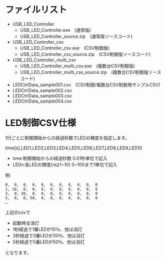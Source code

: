 # ファイルリスト

 - USB_LED_Controller
   - USB_LED_Controller.exe　(通常版)
   - USB_LED_Controller_source.zip　(通常版ソースコード)
 - USB_LED_Controller_csv
   - USB_LED_Controller_csv.exe　(CSV制御版)
   - USB_LED_Controller_csv_source.zip　(CSV制御版ソースコード)
 - USB_LED_Controller_multi_csv
   - USB_LED_Controller_multi_csv.exe　(複数台CSV制御版)
   - USB_LED_Controller_multi_csv_source.zip　(複数台CSV制御版ソースコード)
 - LEDCtrlData_sample001.csv　(CSV制御/複数台CSV制御用サンプルCSV)
 - LEDCtrlData_sample002.csv
 - LEDCtrlData_sample003.csv
 - LEDCtrlData_sample004.csv

# LED制御CSV仕様

1行ごとに制御開始からの経過秒数でLEDの輝度を指定します。

time\[s\],LED1,LED2,LED3,LED4,LED5,LED6,LED7,LED8,LED9,LED10

 - time:制御開始からの経過秒数 0.01秒単位で記入
 - LEDn:各LEDの輝度(nは1~10) 0~100まで1単位で記入

例:
```
0,  0,  0,  0,  0,  0,  0,  0,  0,  0,  0
1, 10,  0,  0,  0,  0,  0,  0,  0,  0,  0
3,  0, 30,  0,  0,  0,  0,  0,  0,  0,  0
5,  0,  0, 50,  0,  0,  0,  0,  0,  0,  0
…
```
上記のcsvで
 - 起動時全消灯
 - 1秒経過で1番LEDが10％、他は消灯
 - 3秒経過で3番LEDが30％、他は消灯
 - 5秒経過で5番LEDが50％、他は消灯

となります。
